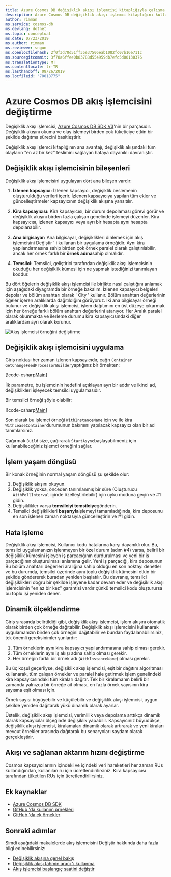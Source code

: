 ```yaml
---
title: Azure Cosmos DB değişiklik akışı işlemcisi kitaplığıyla çalışma
description: Azure Cosmos DB değişiklik akışı işlemci kitaplığını kullanma.
author: rimman
ms.service: cosmos-db
ms.devlang: dotnet
ms.topic: conceptual
ms.date: 07/23/2019
ms.author: rimman
ms.reviewer: sngun
ms.openlocfilehash: 2f0f3d70d51ff35e37506eab1082fc07b16e711c
ms.sourcegitcommit: 3f78a6ffee0b83788d554959db7efc5d00130376
ms.translationtype: MT
ms.contentlocale: tr-TR
ms.lasthandoff: 08/26/2019
ms.locfileid: "70018775"
---
```

# <a name="change-feed-processor-in-azure-cosmos-db"></a>Azure Cosmos DB akış işlemcisini değiştirme 

Değişiklik akışı işlemcisi, [Azure Cosmos DB SDK V3](https://github.com/Azure/azure-cosmos-dotnet-v3)'nin bir parçasıdır. Değişiklik akışını okuma ve olay işlemeyi birden çok tüketiciye etkin bir şekilde dağıtma sürecini basitleştirir.

Değişiklik akışı işlemci kitaplığının ana avantajı, değişiklik akışındaki tüm olayların "en az bir kez" teslimini sağlayan hataya dayanıklı davranıştır.

## <a name="components-of-the-change-feed-processor"></a>Değişiklik akışı işlemcisinin bileşenleri

Değişiklik akışı işlemcisini uygulayan dört ana bileşen vardır: 

1. **İzlenen kapsayıcı:** İzlenen kapsayıcı, değişiklik beslemenin oluşturulduğu verileri içerir. İzlenen kapsayıcıya yapılan tüm ekler ve güncelleştirmeler kapsayıcının değişiklik akışına yansıtılır.

1. **Kira kapsayıcısı:** Kira kapsayıcısı, bir durum depolaması görevi görür ve değişiklik akışını birden fazla çalışan genelinde işlemeyi düzenler. Kira kapsayıcısı, izlenen kapsayıcı veya ayrı bir hesapta aynı hesapta depolanabilir. 

1. **Ana bilgisayar:** Ana bilgisayar, değişiklikleri dinlemek için akış işlemcisini Değiştir ' i kullanan bir uygulama örneğidir. Aynı kira yapılandırmasına sahip birden çok örnek paralel olarak çalıştırılabilir, ancak her örnek farklı bir **örnek adına**sahip olmalıdır. 

1. **Temsilci:** Temsilci, geliştirici tarafından değişiklik akışı işlemcisinin okuduğu her değişiklik kümesi için ne yapmak istediğinizi tanımlayan koddur. 

Bu dört öğelerin değişiklik akışı işlemcisi ile birlikte nasıl çalıştığını anlamak için aşağıdaki diyagramda bir örneğe bakalım. İzlenen kapsayıcı belgeleri depolar ve bölüm anahtarı olarak ' City ' kullanır. Bölüm anahtarı değerlerinin öğeler içeren aralıklarda dağıtıldığını görüyoruz. İki ana bilgisayar örneği bulunur ve değişiklik akışı işlemcisi, işlem dağıtımını en üst düzeye çıkarmak için her örneğe farklı bölüm anahtarı değerlerini atanıyor. Her Aralık paralel olarak okunmakta ve ilerleme durumu kira kapsayıcısındaki diğer aralıklardan ayrı olarak korunur.

![Akış işlemcisi örneğini değiştirme](./media/change-feed-processor/changefeedprocessor.png)

## <a name="implementing-the-change-feed-processor"></a>Değişiklik akışı işlemcisini uygulama

Giriş noktası her zaman izlenen kapsayıcıdır, çağrı `Container` `GetChangeFeedProcessorBuilder`yaptığınız bir örnekten:

[!code-csharp[Main](~/samples-cosmosdb-dotnet-change-feed-processor/src/Program.cs?name=DefineProcessor)]

İlk parametre, bu işlemcinin hedefini açıklayan ayrı bir addır ve ikinci ad, değişiklikleri işleyecek temsilci uygulamasıdır. 

Bir temsilci örneği şöyle olabilir:

[!code-csharp[Main](~/samples-cosmosdb-dotnet-change-feed-processor/src/Program.cs?name=Delegate)]

Son olarak bu işlemci örneği `WithInstanceName` için ve ile kira `WithLeaseContainer`durumunun bakımını yapılacak kapsayıcı olan bir ad tanımlarsınız.

Çağırmak `Build` size, çağırarak `StartAsync`başlayabilmeniz için kullanabileceğiniz işlemci örneğini sağlar.

## <a name="processing-life-cycle"></a>İşlem yaşam döngüsü

Bir konak örneğinin normal yaşam döngüsü şu şekilde olur:

1. Değişiklik akışını okuyun.
1. Değişiklik yoksa, önceden tanımlanmış bir süre (Oluşturucu `WithPollInterval` içinde özelleştirilebilir) için uyku moduna geçin ve #1 gidin.
1. Değişiklikler varsa **temsilciyi temsilciye**gönderin.
1. Temsilci değişiklikleri **başarıyla**işlemeyi tamamladığında, kira deposunu en son işlenen zaman noktasıyla güncelleştirin ve #1 gidin.

## <a name="error-handling"></a>Hata işleme

Değişiklik akışı işlemcisi, Kullanıcı kodu hatalarına karşı dayanıklı olur. Bu, temsilci uygulamanızın işlenmeyen bir özel durum (adım #4) varsa, belirli bir değişiklik kümesini işleyen iş parçacığının durdurulması ve yeni bir iş parçacığının oluşturulması anlamına gelir. Yeni iş parçacığı, kira deposunun Bu bölüm anahtarı değerleri aralığına sahip olduğu en son noktayı denetler ve bu durumda, temsilci üzerinde aynı toplu değişiklik kümesini etkin bir şekilde göndererek buradan yeniden başlatılır. Bu davranış, temsilci değişiklikleri doğru bir şekilde işleyene kadar devam eder ve değişiklik akışı işlemcisinin "en az bir kez" garantisi vardır çünkü temsilci kodu oluşturursa bu toplu işi yeniden dener.

## <a name="dynamic-scaling"></a>Dinamik ölçeklendirme

Giriş sırasında belirtildiği gibi, değişiklik akışı işlemcisi, işlem akışını otomatik olarak birden çok örneğe dağıtabilir. Değişiklik akışı işlemcisini kullanarak uygulamanızın birden çok örneğini dağıtabilir ve bundan faydalanabilirsiniz, tek önemli gereksinimler şunlardır:

1. Tüm örneklerin aynı kira kapsayıcı yapılandırmasına sahip olması gerekir.
1. Tüm örneklerin aynı iş akışı adına sahip olması gerekir.
1. Her örneğin farklı bir örnek adı (`WithInstanceName`) olması gerekir.

Bu üç koşul geçerliyse, değişiklik akışı işlemcisi, eşit bir dağıtım algoritması kullanarak, tüm çalışan örnekler ve paralel hale getirmek işlem genelindeki kira kapsayıcısındaki tüm kiraları dağıtır. Tek bir kiralamanın belirli bir zamanda yalnızca bir örneğe ait olması, en fazla örnek sayısının kira sayısına eşit olması için.

Örnek sayısı büyüyebilir ve küçülebilir ve değişiklik akışı işlemcisi, uygun şekilde yeniden dağıtarak yükü dinamik olarak ayarlar.

Üstelik, değişiklik akışı işlemcisi, verimlilik veya depolama arttıkça dinamik olarak kapsayıcılar ölçeğinde değişiklik yapabilir. Kapsayıcınız büyüdükçe, değişiklik akışı işlemcisi, kiralamaları dinamik olarak artırarak ve yeni kiraları mevcut örnekler arasında dağıtarak bu senaryoları saydam olarak gerçekleştirir.

## <a name="change-feed-and-provisioned-throughput"></a>Akışı ve sağlanan aktarım hızını değiştirme

Cosmos kapsayıcılarının içindeki ve içindeki veri hareketleri her zaman RUs kullandığından, kullanılan ru için ücretlendirilirsiniz. Kira kapsayıcısı tarafından tüketilen RUs için ücretlendirilirsiniz.

## <a name="additional-resources"></a>Ek kaynaklar

* [Azure Cosmos DB SDK](sql-api-sdk-dotnet.md)
* [GitHub 'da kullanım örnekleri](https://github.com/Azure/azure-cosmos-dotnet-v3/tree/master/Microsoft.Azure.Cosmos.Samples/Usage/ChangeFeed)
* [GitHub 'da ek örnekler](https://github.com/Azure-Samples/cosmos-dotnet-change-feed-processor)

## <a name="next-steps"></a>Sonraki adımlar

Şimdi aşağıdaki makalelerde akış işlemcisini Değiştir hakkında daha fazla bilgi edinebilirsiniz:

* [Değişiklik akışına genel bakış](change-feed.md)
* [Değişiklik akışı tahmin aracı 'ı kullanma](how-to-use-change-feed-estimator.md)
* [Akış işlemcisi başlangıç saatini değiştir](how-to-configure-change-feed-start-time.md)
